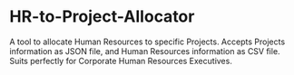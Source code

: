 # HR-to-Project-Allocator
A tool to allocate Human Resources to specific Projects. Accepts Projects information as JSON file, and Human Resources information as CSV file. Suits perfectly for Corporate Human Resources Executives.
